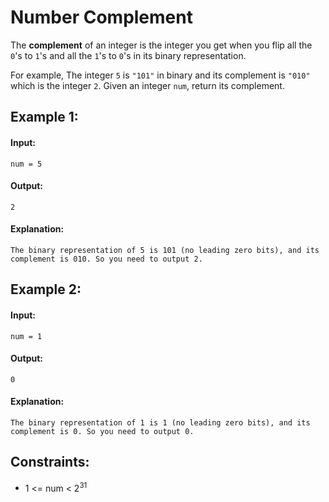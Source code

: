 # Number Complement

The **complement** of an integer is the integer you get when you flip all the `0`'s to `1`'s and all the `1`'s to `0`'s in its binary representation.

For example, The integer `5` is `"101"` in binary and its complement is `"010"` which is the integer `2`.
Given an integer `num`, return its complement.

 

## Example 1:

#### Input: 
`num = 5`

#### Output: 
`2`

#### Explanation: 
`The binary representation of 5 is 101 (no leading zero bits), and its complement is 010. So you need to output 2.`



## Example 2:

#### Input: 
`num = 1`

#### Output: 
`0`

#### Explanation: 
`The binary representation of 1 is 1 (no leading zero bits), and its complement is 0. So you need to output 0.`
 


## Constraints:
- 1 <= num < 2<sup>31</sup>
